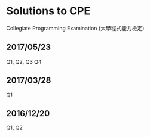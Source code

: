 # Solutions to CPE

Collegiate Programming Examination (大學程式能力檢定)

## 2017/05/23

Q1, Q2, Q3 Q4

## 2017/03/28

Q1

## 2016/12/20

Q1, Q2
